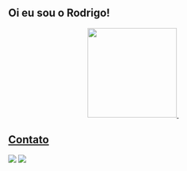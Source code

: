 ## Oi eu sou o Rodrigo!
<div align="center">
  <a href="https://github.com/rodrigocsdev">
  <img height="180em" src="https://github-readme-stats.vercel.app/api?username=rodrigocsdev&show_icons=true&theme=dark#gh-dark-mode-only&include_all_commits=true&count_private=true)"/>
  <img height="180em" src"https://github-readme-stats.vercel.app/api/top-langs/?username=anuraghazra&layout=donut-vertical&theme=dark#gh-dark-mode-only"/>
</div>


  ## Contato

<div>   
<a href="mailto:carvalhosantos.rodrigo@gmail.com"><img src="https://img.shields.io/badge/-Gmail-%23333?style=for-the-badge&logo=gmail&logoColor=white" target="_blank"></a>
<a href="https://www.linkedin.com/in/rodrigo-cs/" target="_blank"><img src="https://img.shields.io/badge/-LinkedIn-%230077B5?style=for-the-badge&logo=linkedin&logoColor=white" target="_blank"></a>
<a href="https://github.com/rodrigocsdev/rodrigocsdev/blob/output/github-contribution-grid-snake.svg"><a/>
</div>